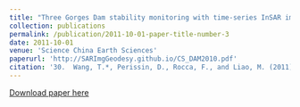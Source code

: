 ```yaml
---
title: "Three Gorges Dam stability monitoring with time-series InSAR image analysis"
collection: publications
permalink: /publication/2011-10-01-paper-title-number-3
date: 2011-10-01
venue: 'Science China Earth Sciences'
paperurl: 'http://SARImgGeodesy.github.io/CS_DAM2010.pdf'
citation: '30.	Wang, T.*, Perissin, D., Rocca, F., and Liao, M. (2011). Three Gorges Dam stability monitoring with time-series InSAR image analysis. Science China Earth Sciences, 54(5), 720-732.'
---
```

[Download paper here](http://SARImgGeodesy.github.io/CS_DAM2010.pdf)
